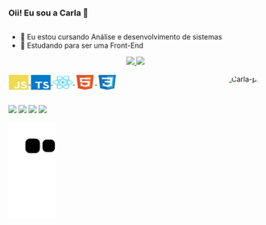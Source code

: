 ### Oii! Eu sou a Carla 👋
##

- 🔭 Eu estou cursando Análise e desenvolvimento de sistemas
- 🌱 Estudando para ser uma Front-End


<div align="center">
  <a href="https://github.com/carlabraga1">
  <img height="150em" src="https://github-readme-stats.vercel.app/api?username=carlabraga1&show_icons=true&theme=gruvbox&include_all_commits=true&count_private=true"/>
  <img height="150em" src="https://github-readme-stats.vercel.app/api/top-langs/?username=carlabraga1&layout=compact&langs_count=7&theme=gruvbox"/>
</div>
<div style="display: inline_block"><br>
  <img align="center" alt="Carla-Js" height="30" width="40" src="https://raw.githubusercontent.com/devicons/devicon/master/icons/javascript/javascript-plain.svg">
  <img align="center" alt="Carla-Ts" height="30" width="40" src="https://raw.githubusercontent.com/devicons/devicon/master/icons/typescript/typescript-plain.svg">
  <img align="center" alt="Carla-React" height="30" width="40" src="https://raw.githubusercontent.com/devicons/devicon/master/icons/react/react-original.svg">
  <img align="center" alt="Carla-HTML" height="30" width="40" src="https://raw.githubusercontent.com/devicons/devicon/master/icons/html5/html5-original.svg">
  <img align="center" alt="Carla-CSS" height="30" width="40" src="https://raw.githubusercontent.com/devicons/devicon/master/icons/css3/css3-original.svg">
  <a href="https://picasion.com/"><img src="https://i.picasion.com/pic92/49fd734330af04ed8a5b18ad9aca793e.gif" img align="right" alt="Carla-pic" height="150" style="border-radius:50px;alt="https://picasion.com/" /></a><br /><a href="https://picasion.com/"></a>
  </div>
  
  ##
  
  <div> 
  <a href="https://www.instagram.com/_carlinzz/" target="_blank"><img src="https://img.shields.io/badge/-Instagram-%23E4405F?style=for-the-badge&logo=instagram&logoColor=white" target="_blank"></a>
 	<a href="https://www.twitch.tv/carlinz1" target="_blank"><img src="https://img.shields.io/badge/Twitch-9146FF?style=for-the-badge&logo=twitch&logoColor=white" target="_blank"></a>
  <a href = "mailto:carlabraga799@gmail.com"><img src="https://img.shields.io/badge/-Gmail-%23333?style=for-the-badge&logo=gmail&logoColor=white" target="_blank"></a>
  <a href="https://www.linkedin.com/in/carla-braga-vargas" target="_blank"><img src="https://img.shields.io/badge/-LinkedIn-%230077B5?style=for-the-badge&logo=linkedin&logoColor=white" target="_blank"></a> 
 
</div>
     
  ![Snake animation](https://github.com/carlabraga1/carlabraga1/blob/output/github-contribution-grid-snake.svg)




